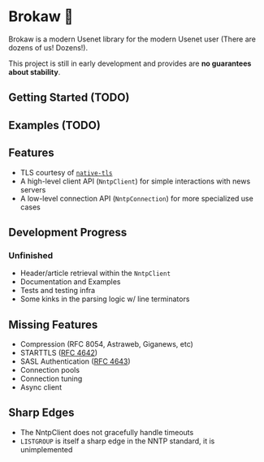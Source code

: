 # Brokaw 📰 

Brokaw is a modern Usenet library for the modern Usenet user (There are dozens of us! Dozens!).

This project is still in early development and provides are **no guarantees about stability**.

## Getting Started (TODO)

## Examples (TODO)

## Features

* TLS courtesy of [`native-tls`](https://crates.io/crates/native-tls)
* A high-level client API (`NntpClient`) for simple interactions with news servers
* A low-level connection API (`NntpConnection`) for more specialized use cases

## Development Progress

### Unfinished
* Header/article retrieval within the `NntpClient`
* Documentation and Examples
* Tests and testing infra
* Some kinks in the parsing logic w/ line terminators

## Missing Features

* Compression (RFC 8054, Astraweb, Giganews, etc)
* STARTTLS ([RFC 4642](https://tools.ietf.org/html/rfc4642))
* SASL Authentication ([RFC 4643](https://tools.ietf.org/html/rfc4643))
* Connection pools
* Connection tuning
* Async client

## Sharp Edges

* The NntpClient does not gracefully handle timeouts
* `LISTGROUP` is itself a sharp edge in the NNTP standard, it is unimplemented
